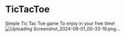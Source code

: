 # TicTacToe
Simple Tic Tac Toe game
To enjoy in your free time!
![Uploading Screenshot_2024-08-01_00-33-19.png…]()
